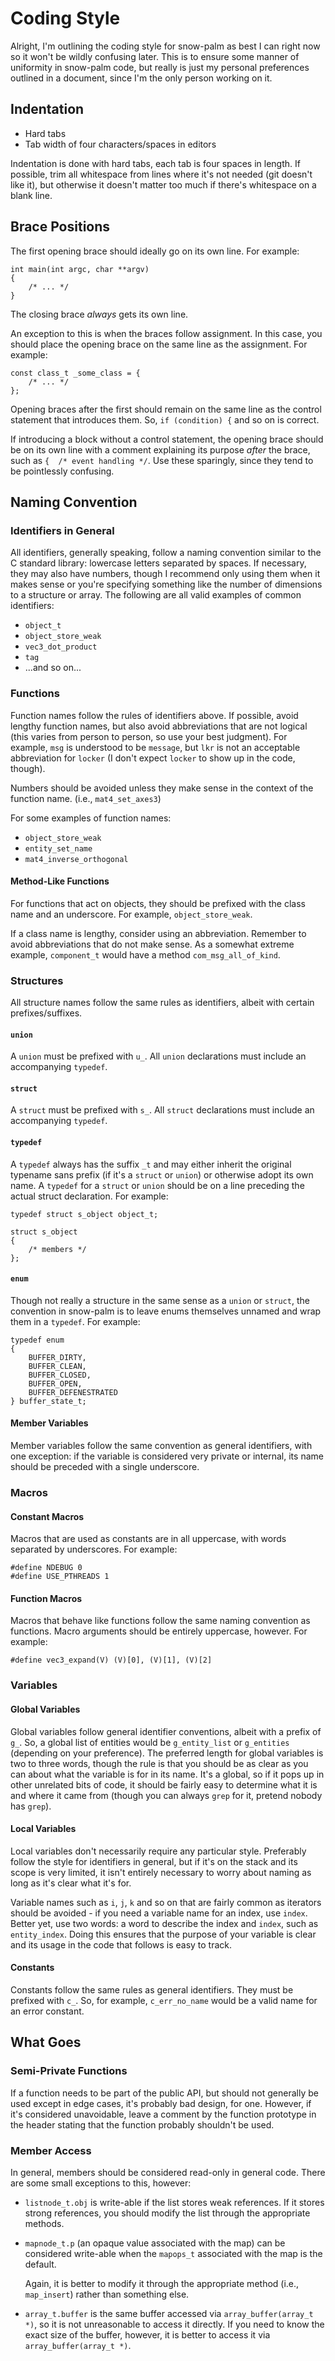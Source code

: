 # Coding Style

Alright, I'm outlining the coding style for snow-palm as best I can right now so it won't be wildly confusing later.  This is to ensure some manner of uniformity in snow-palm code, but really is just my personal preferences outlined in a document, since I'm the only person working on it.

## Indentation

* Hard tabs
* Tab width of four characters/spaces in editors

Indentation is done with hard tabs, each tab is four spaces in length.  If possible, trim all whitespace from lines where it's not needed (git doesn't like it), but otherwise it doesn't matter too much if there's whitespace on a blank line.

## Brace Positions

The first opening brace should ideally go on its own line.  For example:

	int main(int argc, char **argv)
	{
		/* ... */
	}

The closing brace _always_ gets its own line.

An exception to this is when the braces follow assignment.  In this case, you should place the opening brace on the same line as the assignment.  For example:

	const class_t _some_class = {
		/* ... */
	};

Opening braces after the first should remain on the same line as the control statement that introduces them.  So, `if (condition) {` and so on is correct.

If introducing a block without a control statement, the opening brace should be on its own line with a comment explaining its purpose _after_ the brace, such as `{  /* event handling */`.  Use these sparingly, since they tend to be pointlessly confusing.



## Naming Convention

### Identifiers in General

All identifiers, generally speaking, follow a naming convention similar to the C standard library: lowercase letters separated by spaces.  If necessary, they may also have numbers, though I recommend only using them when it makes sense or you're specifying something like the number of dimensions to a structure or array.  The following are all valid examples of common identifiers:

* `object_t`
* `object_store_weak`
* `vec3_dot_product`
* `tag`
* ...and so on...


### Functions

Function names follow the rules of identifiers above.  If possible, avoid lengthy function names, but also avoid abbreviations that are not logical (this varies from person to person, so use your best judgment).  For example, `msg` is understood to be `message`, but `lkr` is not an acceptable abbreviation for `locker` (I don't expect `locker` to show up in the code, though).

Numbers should be avoided unless they make sense in the context of the function name.  (i.e., `mat4_set_axes3`)

For some examples of function names:

* `object_store_weak`
* `entity_set_name`
* `mat4_inverse_orthogonal`

#### Method-Like Functions

For functions that act on objects, they should be prefixed with the class name and an underscore.  For example, `object_store_weak`.

If a class name is lengthy, consider using an abbreviation.  Remember to avoid abbreviations that do not make sense.  As a somewhat extreme example, `component_t` would have a method `com_msg_all_of_kind`.


### Structures

All structure names follow the same rules as identifiers, albeit with certain prefixes/suffixes.

#### `union`

A `union` must be prefixed with `u_`.  All `union` declarations must include an accompanying `typedef`.

#### `struct`

A `struct` must be prefixed with `s_`.  All `struct` declarations must include an accompanying `typedef`.

#### `typedef`

A `typedef` always has the suffix `_t` and may either inherit the original typename sans prefix (if it's a `struct` or `union`) or otherwise adopt its own name.  A `typedef` for a `struct` or `union` should be on a line preceding the actual struct declaration.  For example:

	typedef struct s_object object_t;

	struct s_object
	{
		/* members */
	};

#### `enum`

Though not really a structure in the same sense as a `union` or `struct`, the convention in snow-palm is to leave enums themselves unnamed and wrap them in a `typedef`.  For example:

	typedef enum
	{
		BUFFER_DIRTY,
		BUFFER_CLEAN,
		BUFFER_CLOSED,
		BUFFER_OPEN,
		BUFFER_DEFENESTRATED
	} buffer_state_t;

#### Member Variables

Member variables follow the same convention as general identifiers, with one exception: if the variable is considered very private or internal, its name should be preceded with a single underscore.

### Macros

#### Constant Macros

Macros that are used as constants are in all uppercase, with words separated by underscores.  For example:

	#define NDEBUG 0
	#define USE_PTHREADS 1

#### Function Macros

Macros that behave like functions follow the same naming convention as functions.  Macro arguments should be entirely uppercase, however.  For example:

	#define vec3_expand(V) (V)[0], (V)[1], (V)[2]


### Variables

#### Global Variables

Global variables follow general identifier conventions, albeit with a prefix of `g_`.  So, a global list of entities would be `g_entity_list` or `g_entities` (depending on your preference).  The preferred length for global variables is two to three words, though the rule is that you should be as clear as you can about what the variable is for in its name.  It's a global, so if it pops up in other unrelated bits of code, it should be fairly easy to determine what it is and where it came from (though you can always `grep` for it, pretend nobody has `grep`).

#### Local Variables

Local variables don't necessarily require any particular style.  Preferably follow the style for identifiers in general, but if it's on the stack and its scope is very limited, it isn't entirely necessary to worry about naming as long as it's clear what it's for.

Variable names such as `i`, `j`, `k` and so on that are fairly common as iterators should be avoided - if you need a variable name for an index, use `index`.  Better yet, use two words: a word to describe the index and `index`, such as `entity_index`.  Doing this ensures that the purpose of your variable is clear and its usage in the code that follows is easy to track.

#### Constants

Constants follow the same rules as general identifiers.  They must be prefixed with `c_`.  So, for example, `c_err_no_name` would be a valid name for an error constant.

## What Goes

### Semi-Private Functions

If a function needs to be part of the public API, but should not generally be used except in edge cases, it's probably bad design, for one.  However, if it's considered unavoidable, leave a comment by the function prototype in the header stating that the function probably shouldn't be used.

### Member Access

In general, members should be considered read-only in general code.  There are some small exceptions to this, however:

* `listnode_t.obj` is write-able if the list stores weak references.  If it stores strong references, you should modify the list through the appropriate methods.
* `mapnode_t.p` (an opaque value associated with the map) can be considered write-able when the `mapops_t` associated with the map is the default.
	
	Again, it is better to modify it through the appropriate method (i.e., `map_insert`) rather than something else.
* `array_t.buffer` is the same buffer accessed via `array_buffer(array_t *)`, so it is not unreasonable to access it directly.  If you need to know the exact size of the buffer, however, it is better to access it via `array_buffer(array_t *)`.

